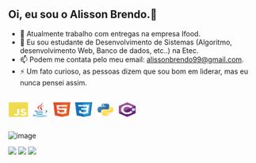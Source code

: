 ## Oi, eu sou o Alisson Brendo.👋

- 🔭 Atualmente trabalho com entregas na empresa Ifood.
- 🌱 Eu sou estudante de Desenvolvimento de Sistemas (Algoritmo, desenvolvimento Web, Banco de dados, etc..) na Etec.
- 📫 Podem me contata pelo meu email: alissonbrendo99@gmail.com.
- ⚡ Um fato curioso, as pessoas dizem que sou bom em liderar, mas eu nunca pensei assim.


<div style="display: inline_block"><br>
  <img align="center" alt="Lih-Js" height="30" width="40" src="https://raw.githubusercontent.com/devicons/devicon/master/icons/javascript/javascript-plain.svg">
  <img align="center" alt="Lih-Java" height="30" width="40" src="https://raw.githubusercontent.com/devicons/devicon/master/icons/java/java-original.svg">
  <img align="center" alt="Lih-HTML" height="30" width="40" src="https://raw.githubusercontent.com/devicons/devicon/master/icons/html5/html5-original.svg">
  <img align="center" alt="Lih-CSS" height="30" width="40" src="https://raw.githubusercontent.com/devicons/devicon/master/icons/css3/css3-original.svg">
  <img align="center" alt="Lih-Python" height="30" width="40" src="https://raw.githubusercontent.com/devicons/devicon/master/icons/python/python-original.svg">
  <img align="center" alt="Lih-Csharp" height="30" width="40" src="https://raw.githubusercontent.com/devicons/devicon/master/icons/csharp/csharp-original.svg">
</div>

##
![image](https://github.com/user-attachments/assets/af969033-a021-413a-955f-661a54646a37)




 
<div> 
  <a href="https://www.instagram.com/mrliedson/ target="_blank"><img src="https://img.shields.io/badge/-Instagram-%23E4405F?style=for-the-badge&logo=instagram&logoColor=white" target="_blank"></a>
  <a href = "alissonbrendo99@gmail.com" target="_blank"><img src="https://img.shields.io/badge/-Gmail-%23333?style=for-the-badge&logo=gmail&logoColor=white" target="_blank"></a>
  <a href="https://www.linkedin.com/in/alisson-brendo-9561a11a1/" target="_blank"><img src="https://img.shields.io/badge/-LinkedIn-%230077B5?style=for-the-badge&logo=linkedin&logoColor=white" target="_blank"></a> 
  
</div>
